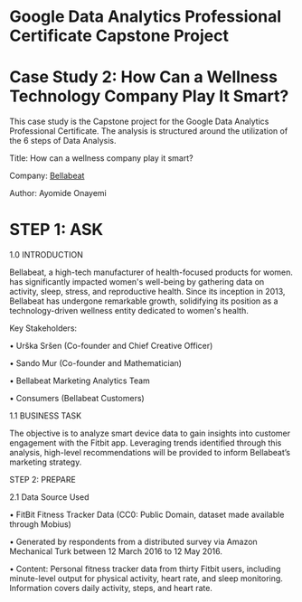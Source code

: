 # Google Data Analytics Professional Certificate Capstone Project
# Case Study 2: How Can a Wellness Technology Company Play It Smart?
This case study is the Capstone project for the Google Data Analytics Professional Certificate. The analysis is structured around the utilization of the 6 steps of Data Analysis. 

Title: How can a wellness company play it smart?

Company: [Bellabeat](https://bellabeat.com/)

Author: Ayomide Onayemi

# STEP 1: ASK

1.0 INTRODUCTION

Bellabeat, a high-tech manufacturer of health-focused products for women.  has significantly impacted women's well-being by gathering data on activity, sleep, stress, and reproductive health. Since its inception in 2013, Bellabeat has undergone remarkable growth, solidifying its position as a technology-driven wellness entity dedicated to women's health.

Key Stakeholders:

•	Urška Sršen (Co-founder and Chief Creative Officer)

•	Sando Mur (Co-founder and Mathematician)

•	Bellabeat Marketing Analytics Team

•	Consumers (Bellabeat Customers)

1.1 BUSINESS TASK

The objective is to analyze smart device data to gain insights into customer engagement with the Fitbit app. Leveraging trends identified through this analysis, high-level recommendations will be provided to inform Bellabeat’s marketing strategy.

STEP 2: PREPARE

2.1 Data Source Used

•	 FitBit Fitness Tracker Data (CC0: Public Domain, dataset made available through Mobius) 

•	Generated by respondents from a distributed survey via Amazon Mechanical Turk between 12 March 2016 to 12 May 2016.

•	Content: Personal fitness tracker data from thirty Fitbit users, including minute-level output for physical activity, heart rate, and sleep monitoring. Information covers daily activity, steps, and heart rate.


